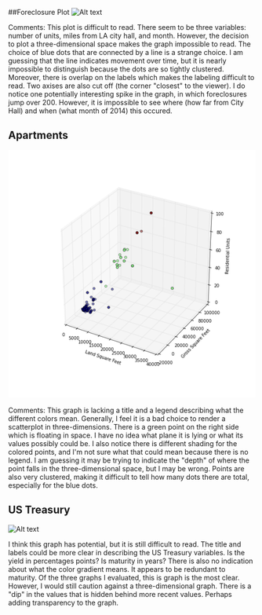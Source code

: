 ##Foreclosure Plot
![Alt text](https://github.com/fanshi118/PUI2015_sfan/blob/master/HW8/foreclosure_plot.png "Foreclosure")

Comments: This plot is difficult to read. There seem to be three variables: number of units, miles from LA city hall, and month. However, the decision to plot a three-dimensional space makes the graph impossible to read. The choice of blue dots that are connected by a line is a strange choice. I am guessing that the line indicates movement over time, but it is nearly impossible to distinguish because the dots are so tightly clustered. Moreover, there is overlap on the labels which makes the labeling difficult to read. Two axises are also cut off (the corner "closest" to the viewer). I do notice one potentially interesting spike in the graph, in which foreclosures jump over 200. However, it is impossible to see where (how far from City Hall) and when (what month of 2014) this occured.

## Apartments
![Alt text](https://github.com/cindyliu686/PUI2015_yliu/blob/master/HW8/apt_cluster.png "Apartment Clusters")

Comments: This graph is lacking a title and a legend describing what the different colors mean. Generally, I feel it is a bad choice to render a scatterplot in three-dimensions. There is a green point on the right side which is floating in space. I have no idea what plane it is lying or what its values possibly could be. I also notice there is different shading for the colored points, and I'm not sure what that could mean because there is no legend. I am guessing it may be trying to indicate the "depth" of where the point falls in the three-dimensional space, but I may be wrong. Points are also very clustered, making it difficult to tell how many dots there are total, especially for the blue dots.

## US Treasury
![Alt text](https://github.com/bonanyuan/PUI2015_byuan/blob/master/hw8/US%20Treasury%20Yeld%20Curve.png "US Treasury")

I think this graph has potential, but it is still difficult to read. The title and labels could be more clear in describing the US Treasury variables. Is the yield in percentages points? Is maturity in years? There is also no indication about what the color gradient means. It appears to be redundant to maturity. Of the three graphs I evaluated, this is graph is the most clear. However, I would still caution against a three-dimensional graph. There is a "dip" in the values that is hidden behind more recent values. Perhaps adding transparency to the graph.
